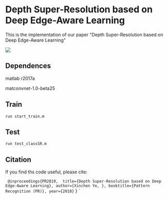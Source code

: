# Depth Super-Resolution based on Deep Edge-Aware Learning

This is the implementation of our paper "Depth Super-Resolution based on Deep Edge-Aware Learning"

![](https://github.com/Sunbaoli/DSR/blob/master/code/fig2.png)

## Dependences

matlab r2017a

matconvnet-1.0-beta25

## Train
` run start_train.m `

## Test
` run test_classSR.m `

## Citation 
If you find ths code useful, please cite:

` @inproceedings{PR2019, 
  title={Depth Super-Resolution based on Deep Edge-Aware Learning},
  author={Xinchen Ye, },
  booktitle={Pattern Recognition (PR)},
  year={2018}`
 } `


